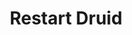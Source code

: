 ---
title: Restart Druid
menu:
  docs_{{ .version }}:
    identifier: guides-druid-restart
    name: Restart
    parent: guides-druid
    weight: 70
menu_name: docs_{{ .version }}
---